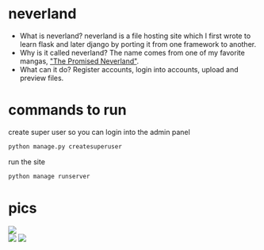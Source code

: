 # neverland
- What is neverland? neverland is a file hosting site which I first wrote to learn flask and later django by porting it from one framework to another.  
- Why is it called neverland? The name comes from one of my favorite mangas, ["The Promised Neverland"](https://en.wikipedia.org/wiki/The_Promised_Neverland).
- What can it do? Register accounts, login into accounts, upload and preview files.
# commands to run
create super user so you can login into the admin panel
```bash
python manage.py createsuperuser
```
run the site
```bash
python manage runserver
```

# pics
![](https://i.imgur.com/UCA3KXH.png)  
![](https://i.imgur.com/4gR2Du9.png)
![](https://i.imgur.com/6JvH28Y.png)